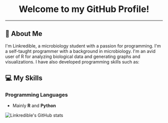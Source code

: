 # <center>Welcome to my GitHub Profile!</center>

---

## :microbe: About Me

I'm Linkredible, a microbiology student with a passion for programming. I'm a self-taught programmer with a background in microbiology. I'm an avid user of R for analyzing biological data and generating graphs and visualizations. I have also developed programming skills such as:

## :computer: My Skills

### Programming Languages

- Mainly **R** and **Python**

![Linkredible's GitHub stats](https://github-readme-stats.vercel.app/api?username=linkredible&show_icons=true&theme=radical)

<script src="game.js"></script>
